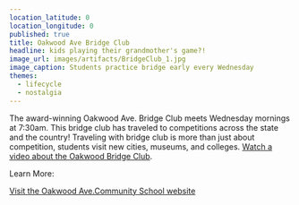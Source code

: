 ```yaml
---
location_latitude: 0
location_longitude: 0
published: true
title: Oakwood Ave Bridge Club
headline: kids playing their grandmother's game?!
image_url: images/artifacts/BridgeClub_1.jpg
image_caption: Students practice bridge early every Wednesday
themes:
  - lifecycle
  - nostalgia
---
```

The award-winning Oakwood Ave. Bridge Club meets Wednesday mornings at 7:30am. This bridge club has traveled to competitions across the state and the country! Traveling with bridge club is more than just about competition, students visit new cities, museums, and colleges. [Watch a video about the Oakwood Bridge Club](https://vimeo.com/117970165).
  
Learn More:  


[Visit the Oakwood Ave.Community School website](http://www.orange.k12.nj.us/oakwood)



